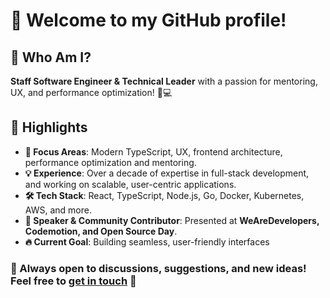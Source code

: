 # 👋 Welcome to my GitHub profile!

## 🎨 **Who Am I?**

**Staff Software Engineer & Technical Leader** with a passion for mentoring, UX, and performance optimization! 🚀💻

## 🌟 **Highlights**

- **🎯 Focus Areas**: Modern TypeScript, UX, frontend architecture, performance optimization and mentoring.  
- **💡 Experience**: Over a decade of expertise in full-stack development, and working on scalable, user-centric applications.  
- **🛠 Tech Stack**: React, TypeScript, Node.js, Go, Docker, Kubernetes, AWS, and more.  
- **📢 Speaker & Community Contributor**: Presented at **WeAreDevelopers, Codemotion, and Open Source Day**.  
- **🔥 Current Goal**: Building seamless, user-friendly interfaces
  
### 🤝 Always open to discussions, suggestions, and new ideas! Feel free to [get in touch](https://www.linkedin.com/in/francesconapoletano/) 🚀
